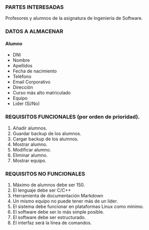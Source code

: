 ### PARTES INTERESADAS

Profesores y alumnos de la asignatura de Ingeniería de Software.

### DATOS A ALMACENAR

#### Alumno

>
  * DNI
  * Nombre
  * Apellidos
  * Fecha de nacimiento
  * Teléfono
  * Email Corporativo
  * Dirección
  * Curso más alto matriculado
  * Equipo
  * Lider (Sí/No)

### REQUISITOS FUNCIONALES (por orden de prioridad).

>

1. Añadir alumnos.
2. Guardar backup de los alumnos.
3. Cargar backup de los alumnos.
4. Mostrar alumno.
5. Modificar alumno.
6. Eliminar alumno.
7. Mostrar equipo.

### REQUISITOS NO FUNCIONALES

>
1. Máximo de alumnos debe ser 150.
2. El lenguaje debe ser C/C++
3. Herramienta de documentación Markdown
4. Un mismo equipo no puede tener más de un líder.
5. El sistema debe funcionar en plataformas Linux como mínimo.
6. El software debe ser lo más simple posible.
7. El software debe ser estructurado.
8. El interfaz será la línea de comandos.





